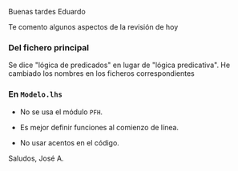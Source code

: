 Buenas tardes Eduardo

Te comento algunos aspectos de la revisión de hoy

### Del fichero principal

Se dice "lógica de predicados" en lugar de "lógica predicativa". He cambiado
los nombres en los ficheros correspondientes

### En `Modelo.lhs`

+ No se usa el módulo `PFH`.

+ Es mejor definir funciones al comienzo de línea.

+ No usar acentos en el código.

Saludos, José A.
